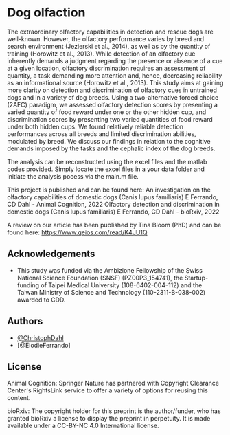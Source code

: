 
# Dog olfaction

The extraordinary olfactory capabilities in detection and rescue dogs are well-known. However, the olfactory performance varies by breed and search environment (Jezierski et al., 2014), as well as by the quantity of training (Horowitz et al., 2013). While detection of an olfactory cue inherently demands a judgment regarding the presence or absence of a cue at a given location, olfactory discrimination requires an assessment of quantity, a task demanding more attention and, hence, decreasing reliability as an informational source (Horowitz et al., 2013). This study aims at gaining more clarity on detection and discrimination of olfactory cues in untrained dogs and in a variety of dog breeds. Using a two-alternative forced choice (2AFC) paradigm, we assessed olfactory detection scores by presenting a varied quantity of food reward under one or the other hidden cup, and discrimination scores by presenting two varied quantities of food reward under both hidden cups. We found relatively reliable detection performances across all breeds and limited discrimination abilities, modulated by breed. We discuss our findings in relation to the cognitive demands imposed by the tasks and the cephalic index of the dog breeds.

The analysis can be reconstructed using the excel files and the matlab codes provided. Simply locate the excel files in a your data folder and initiate the analysis pocess via the main.m file.

This project is published and can be found here:
An investigation on the olfactory capabilities of domestic dogs (Canis lupus familiaris)
E Ferrando, CD Dahl - Animal Cognition, 2022
Olfactory detection and discrimination in domestic dogs (Canis lupus familiaris)
E Ferrando, CD Dahl - bioRxiv, 2022

A review on our article has been published by Tina Bloom (PhD) and can be found here:
https://www.qeios.com/read/K4JU1Q


## Acknowledgements

 - This study was funded via the Ambizione Fellowship of the Swiss National Science Foundation (SNSF) (PZ00P3_154741), the Startup-funding of Taipei Medical University (108-6402-004-112) and the Taiwan Ministry of Science and Technology (110-2311-B-038-002) awarded to CDD.

## Authors

- [@ChristophDahl](https://github.com/ChristophDahl)
- [@ElodieFerrando]


## License



Animal Cognition: Springer Nature has partnered with Copyright Clearance Center's RightsLink service to offer a variety of options for reusing this content.


bioRxiv: The copyright holder for this preprint is the author/funder, who has granted bioRxiv a license to display the preprint in perpetuity. It is made available under a CC-BY-NC 4.0 International license.

